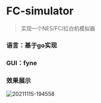 # FC-simulator
> 实现一个NES/FC/红白机模拟器
### 语言：基于go实现
### GUI：fyne
### 效果展示
![20211115-194558](https://user-images.githubusercontent.com/17704150/141776750-9c96a355-3049-41cf-8b24-82d6df0215a3.png)
